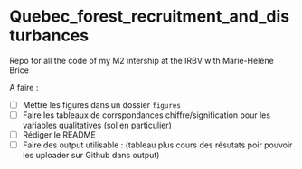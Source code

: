 # Quebec_forest_recruitment_and_disturbances
 Repo for all the code of my M2 intership at the IRBV with Marie-Hélène Brice

A faire :

- [ ] Mettre les figures dans un dossier `figures`
- [ ] Faire les tableaux de corrspondances chiffre/signification pour les variables qualitatives (sol en particulier)
- [ ] Rédiger le README
- [ ] Faire des output utilisable : (tableau plus cours des résutats poir pouvoir les uploader sur Github dans output)